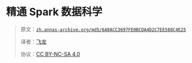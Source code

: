 # 精通 Spark 数据科学

> 原文：[`zh.annas-archive.org/md5/6A8ACC3697FE0BCDA4D2C7EE588C4E25`](https://zh.annas-archive.org/md5/6A8ACC3697FE0BCDA4D2C7EE588C4E25)
> 
> 译者：[飞龙](https://github.com/wizardforcel)
> 
> 协议：[CC BY-NC-SA 4.0](http://creativecommons.org/licenses/by-nc-sa/4.0/)